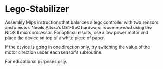 # Lego-Stabilizer
Assembly Mips instructions that balances a lego controller with two sensors and a motor. Needs Altera's DE1-SoC hardware,
recommended using the NIOS II microprocessor.
For optimal results, use a low power motor and place the device on top of a white piece of paper.


If the device is going in one direction only, try switching the value of the motor direction under each sensor's subroutine.

For educational purposes only.
